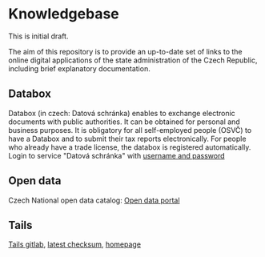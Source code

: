 # Knowledgebase
This is initial draft.

The aim of this repository is to provide an up-to-date set of links to the online digital applications of the state administration of the Czech Republic, including brief explanatory documentation.
## Databox
Databox (in czech: Datová schránka) enables to exchange electronic documents with public authorities. It can be obtained for personal and business purposes. 
It is obligatory for all self-employed people (OSVČ) to have a Databox and to submit their tax reports electronically.
For people who already have a trade license, the databox is registered automatically.<br/>
Login to service "Datová schránka" with [username and password](https://www.mojedatovaschranka.cz/as/login?type=captcha&uri=https%3A%2F%2Fwww.mojedatovaschranka.cz%2Fportal%2FISDS%2F)
## Open data
Czech National open data catalog: [Open data portal](https://data.gov.cz/english/)
## Tails
[Tails gitlab](https://gitlab.tails.boum.org/tails/tails), [latest checksum](https://tails.net/install/v2/Tails/amd64/stable/latest.json), [homepage](https://tails.net/)

